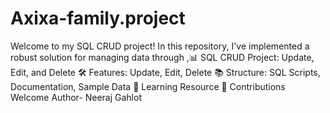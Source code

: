 # Axixa-family.project
Welcome to my SQL CRUD project! In this repository, I've implemented a robust solution for managing data through ,📊 SQL CRUD Project: Update, Edit, and Delete 🛠️ Features: Update, Edit, Delete 📚 Structure: SQL Scripts, Documentation, Sample Data 🌟 Learning Resource 🔧 Contributions Welcome
Author- Neeraj Gahlot
